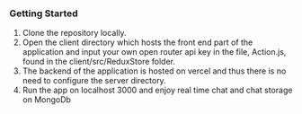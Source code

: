 ### Getting Started
1. Clone the repository locally.
2. Open the client directory which hosts the front end part of the application and input your own open router api key in the file, Action.js, found in the client/src/ReduxStore folder.
3. The backend of the application is hosted on vercel and thus there is no need to configure the server directory.
4. Run the app on localhost 3000 and enjoy real time chat and chat storage on MongoDb
